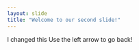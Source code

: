 ```yaml
---
layout: slide
title: "Welcome to our second slide!"
---
```

I changed this
Use the left arrow to go back!